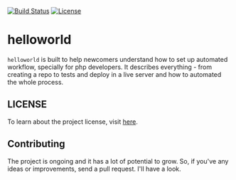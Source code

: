 [![Build Status](https://img.shields.io/circleci/build/gh/reyadussalahin/helloworld/master?style=flat-square)](https://circleci.com/gh/reyadussalahin/helloworld/tree/master)
[![License](https://img.shields.io/github/license/reyadussalahin/helloworld?color=teal&style=flat-square)](https://github.com/reyadussalahin/helloworld/blob/master/LICENSE)

# helloworld

`helloworld` is built to help newcomers understand how to set up automated workflow, specially for php developers. It describes everything - from creating a repo to tests and deploy in a live server and how to automated the whole process.

## LICENSE
To learn about the project license, visit [here](https://github.com/reyadussalahin/helloworld/blob/master/LICENSE.md).

## Contributing
The project is ongoing and it has a lot of potential to grow. So, if you've any ideas or improvements, send a pull request. I'll have a look.